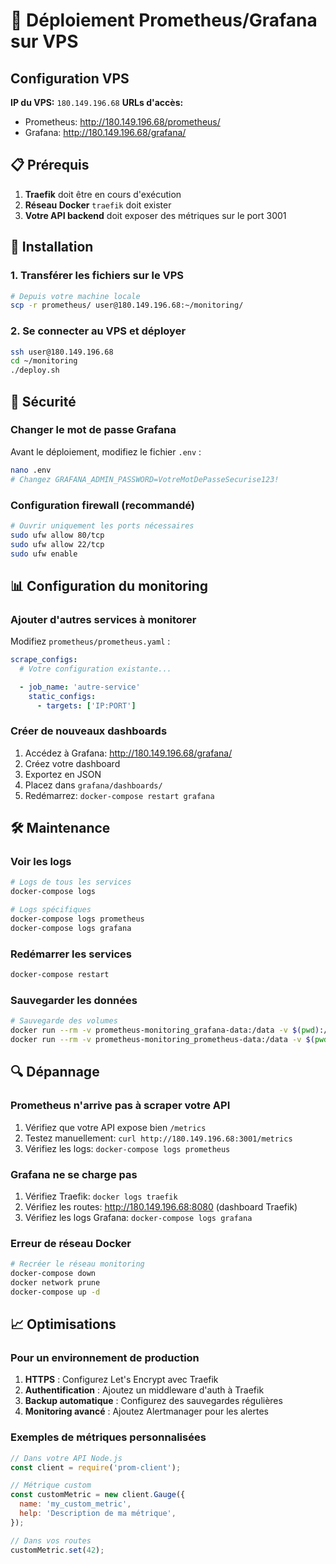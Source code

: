 # 🚀 Déploiement Prometheus/Grafana sur VPS

## Configuration VPS

**IP du VPS:** `180.149.196.68`
**URLs d'accès:**

- Prometheus: http://180.149.196.68/prometheus/
- Grafana: http://180.149.196.68/grafana/

## 📋 Prérequis

1. **Traefik** doit être en cours d'exécution
2. **Réseau Docker** `traefik` doit exister
3. **Votre API backend** doit exposer des métriques sur le port 3001

## 🔧 Installation

### 1. Transférer les fichiers sur le VPS

```bash
# Depuis votre machine locale
scp -r prometheus/ user@180.149.196.68:~/monitoring/
```

### 2. Se connecter au VPS et déployer

```bash
ssh user@180.149.196.68
cd ~/monitoring
./deploy.sh
```

## 🔐 Sécurité

### Changer le mot de passe Grafana

Avant le déploiement, modifiez le fichier `.env` :

```bash
nano .env
# Changez GRAFANA_ADMIN_PASSWORD=VotreMotDePasseSecurise123!
```

### Configuration firewall (recommandé)

```bash
# Ouvrir uniquement les ports nécessaires
sudo ufw allow 80/tcp
sudo ufw allow 22/tcp
sudo ufw enable
```

## 📊 Configuration du monitoring

### Ajouter d'autres services à monitorer

Modifiez `prometheus/prometheus.yaml` :

```yaml
scrape_configs:
  # Votre configuration existante...

  - job_name: 'autre-service'
    static_configs:
      - targets: ['IP:PORT']
```

### Créer de nouveaux dashboards

1. Accédez à Grafana: http://180.149.196.68/grafana/
2. Créez votre dashboard
3. Exportez en JSON
4. Placez dans `grafana/dashboards/`
5. Redémarrez: `docker-compose restart grafana`

## 🛠️ Maintenance

### Voir les logs

```bash
# Logs de tous les services
docker-compose logs

# Logs spécifiques
docker-compose logs prometheus
docker-compose logs grafana
```

### Redémarrer les services

```bash
docker-compose restart
```

### Sauvegarder les données

```bash
# Sauvegarde des volumes
docker run --rm -v prometheus-monitoring_grafana-data:/data -v $(pwd):/backup alpine tar czf /backup/grafana-backup.tar.gz -C /data .
docker run --rm -v prometheus-monitoring_prometheus-data:/data -v $(pwd):/backup alpine tar czf /backup/prometheus-backup.tar.gz -C /data .
```

## 🔍 Dépannage

### Prometheus n'arrive pas à scraper votre API

1. Vérifiez que votre API expose bien `/metrics`
2. Testez manuellement: `curl http://180.149.196.68:3001/metrics`
3. Vérifiez les logs: `docker-compose logs prometheus`

### Grafana ne se charge pas

1. Vérifiez Traefik: `docker logs traefik`
2. Vérifiez les routes: http://180.149.196.68:8080 (dashboard Traefik)
3. Vérifiez les logs Grafana: `docker-compose logs grafana`

### Erreur de réseau Docker

```bash
# Recréer le réseau monitoring
docker-compose down
docker network prune
docker-compose up -d
```

## 📈 Optimisations

### Pour un environnement de production

1. **HTTPS** : Configurez Let's Encrypt avec Traefik
2. **Authentification** : Ajoutez un middleware d'auth à Traefik
3. **Backup automatique** : Configurez des sauvegardes régulières
4. **Monitoring avancé** : Ajoutez Alertmanager pour les alertes

### Exemples de métriques personnalisées

```javascript
// Dans votre API Node.js
const client = require('prom-client');

// Métrique custom
const customMetric = new client.Gauge({
  name: 'my_custom_metric',
  help: 'Description de ma métrique',
});

// Dans vos routes
customMetric.set(42);
```
